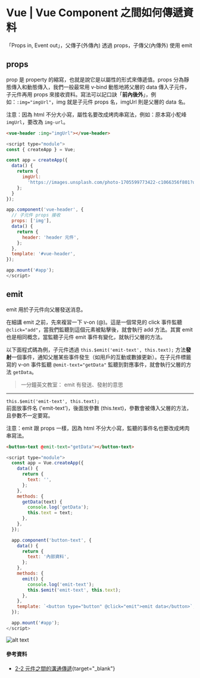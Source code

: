 # Vue | Vue Component 之間如何傳遞資料
「Props in, Event out」，父傳子(外傳內) 透過 props，子傳父(內傳外) 使用 emit

## props
prop 是 property 的縮寫，也就是說它是以屬性的形式來傳遞值。props 分為靜態傳入和動態傳入，我們一般最常用 v-bind 動態地將父層的 data 傳入子元件，子元件再用 props 來接收資料。寫法可以記口訣「**前內後外**」，例如：`:img="imgUrl"`，img 就是子元件 props 名，imgUrl 則是父層的 data 名。

注意：因為 html 不分大小寫，屬性名要改成烤肉串寫法，例如：原本寫小駝峰 `imgUrl`，要改為 `img-url`。

```html
<vue-header :img="imgUrl"></vue-header>
```

```js
<script type="module">
const { createApp } = Vue;

const app = createApp({
  data() {
    return {
      imgUrl:
        'https://images.unsplash.com/photo-1705599773422-c1066356f801?q=80&w=2016&auto=format&fit=crop&ixlib=rb-4.0.3&ixid=M3wxMjA3fDB8MHxwaG90by1wYWdlfHx8fGVufDB8fHx8fA%3D%3D',
    };
  }
});

app.component('vue-header', {
  // 子元件 props 接收
  props: ['img'],
  data() {
    return {
      header: 'header 元件',
    };
  },
  template: '#vue-header',
});

app.mount('#app');
</script>
```

## emit
emit 用於子元件向父層發送消息。

在細講 emit 之前，先來複習一下 v-on (@)。這是一個常見的 click 事件監聽 `@click="add"`，當我們監聽到這個元素被點擊後，就會執行 add 方法。其實 emit 也是相同概念，當監聽子元件 emit 事件有變化，就執行父層的方法。

以下面程式碼為例，子元件透過 `this.$emit('emit-text', this.text);` 方法**發射**一個事件，通知父層某些事件發生（如用戶的互動或數據更新）。在子元件標籤寫的 v-on 事件監聽 `@emit-text="getData"` 監聽到對應事件，就會執行父層的方法 `getData`。

> 一分鐘英文教室： emit 有發送、發射的意思
---

`this.$emit('emit-text', this.text);`<br/>
前面放事件名 ('emit-text')，後面放參數 (this.text)，參數會被傳入父層的方法，且參數不一定要寫。

注意：emit 跟 props 一樣，因為 html 不分大小寫，監聽的事件名也要改成烤肉串寫法。

```html
<button-text @emit-text="getData"></button-text>
```

```js
<script type="module">
  const app = Vue.createApp({
    data() {
      return {
        text: '',
      };
    },
    methods: {
      getData(text) {
        console.log('getData');
        this.text = text;
      },
    },
  });

  app.component('button-text', {
    data() {
      return {
        text: '內部資料',
      };
    },
    methods: {
      emit() {
        console.log('emit-text');
        this.$emit('emit-text', this.text);
      },
    },
    template: `<button type="button" @click="emit">emit data</button>`,
  });

  app.mount('#app');
</script>
```

![alt text](/images/vue_pass_data_example_code.png)



#### 參考資料
* [2-2 元件之間的溝通傳遞](https://book.vue.tw/CH2/2-2-communications.html){target="_blank"}